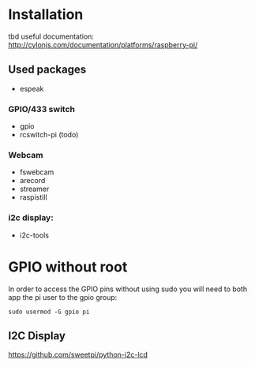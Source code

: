 # Installation
tbd
useful documentation: http://cylonjs.com/documentation/platforms/raspberry-pi/

## Used packages
 - espeak

### GPIO/433 switch
 - gpio
 - rcswitch-pi (todo)

### Webcam
 - fswebcam
 - arecord
 - streamer
 - raspistill

### i2c display:
 - i2c-tools


# GPIO without root
In order to access the GPIO pins without using sudo you will need to both app the pi user to the gpio group:

```
sudo usermod -G gpio pi
```

## I2C Display
https://github.com/sweetpi/python-i2c-lcd
